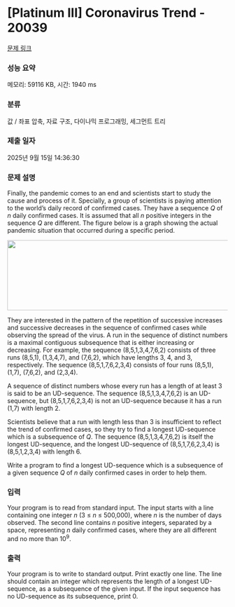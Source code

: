 # [Platinum III] Coronavirus Trend - 20039 

[문제 링크](https://www.acmicpc.net/problem/20039) 

### 성능 요약

메모리: 59116 KB, 시간: 1940 ms

### 분류

값 / 좌표 압축, 자료 구조, 다이나믹 프로그래밍, 세그먼트 트리

### 제출 일자

2025년 9월 15일 14:36:30

### 문제 설명

<p>Finally, the pandemic comes to an end and scientists start to study the cause and process of it. Specially, a group of scientists is paying attention to the world’s daily record of confirmed cases. They have a sequence <em>Q</em> of <em>n</em> daily confirmed cases. It is assumed that all <em>n</em> positive integers in the sequence <em>Q</em> are different. The figure below is a graph showing the actual pandemic situation that occurred during a specific period.</p>

<p style="text-align: center;"><img alt="" src="https://upload.acmicpc.net/d5e57326-a19d-4cb8-87c7-5a3f0698bada/-/preview/" style="width: 652px; height: 160px;"></p>

<p>They are interested in the pattern of the repetition of successive increases and successive decreases in the sequence of confirmed cases while observing the spread of the virus. A run in the sequence of distinct numbers is a maximal contiguous subsequence that is either increasing or decreasing. For example, the sequence (8,5,1,3,4,7,6,2) consists of three runs (8,5,1), (1,3,4,7), and (7,6,2), which have lengths 3, 4, and 3, respectively. The sequence (8,5,1,7,6,2,3,4) consists of four runs (8,5,1), (1,7), (7,6,2), and (2,3,4).</p>

<p>A sequence of distinct numbers whose every run has a length of at least 3 is said to be an UD-sequence. The sequence (8,5,1,3,4,7,6,2) is an UD-sequence, but (8,5,1,7,6,2,3,4) is not an UD-sequence because it has a run (1,7) with length 2.</p>

<p>Scientists believe that a run with length less than 3 is insufficient to reflect the trend of confirmed cases, so they try to find a longest UD-sequence which is a subsequence of <em>Q</em>. The sequence (8,5,1,3,4,7,6,2) is itself the longest UD-sequence, and the longest UD-sequence of (8,5,1,7,6,2,3,4) is (8,5,1,2,3,4) with length 6.</p>

<p>Write a program to find a longest UD-sequence which is a subsequence of a given sequence <em>Q</em> of <em>n</em> daily confirmed cases in order to help them.</p>

### 입력 

 <p>Your program is to read from standard input. The input starts with a line containing one integer <em>n</em> (3 ≤ <em>n</em> ≤ 500,000), where <em>n</em> is the number of days observed. The second line contains <em>n</em> positive integers, separated by a space, representing <em>n</em> daily confirmed cases, where they are all different and no more than 10<sup>9</sup>.</p>

### 출력 

 <p>Your program is to write to standard output. Print exactly one line. The line should contain an integer which represents the length of a longest UD-sequence, as a subsequence of the given input. If the input sequence has no UD-sequence as its subsequence, print 0.</p>

